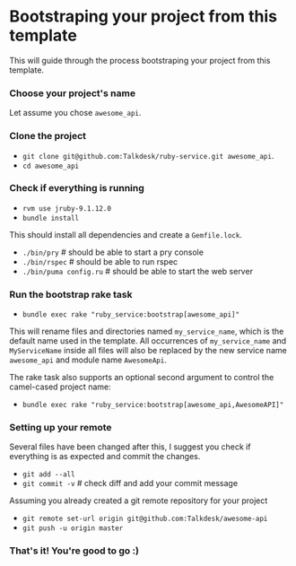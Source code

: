 # Bootstraping your project from this template

This will guide through the process bootstraping your project from this template.

### Choose your project's name

Let assume you chose `awesome_api`.

### Clone the project

* `git clone git@github.com:Talkdesk/ruby-service.git awesome_api`.
* `cd awesome_api`

### Check if everything is running

* `rvm use jruby-9.1.12.0`
* `bundle install`

This should install all dependencies and create a `Gemfile.lock`.

* `./bin/pry`            # should be able to start a pry console
* `./bin/rspec`          # should be able to run rspec
* `./bin/puma config.ru` # should be able to start the web server

### Run the bootstrap rake task

* `bundle exec rake "ruby_service:bootstrap[awesome_api]"`

This will rename files and directories named `my_service_name`, which is the default name used in the template. All occurrences of `my_service_name` and `MyServiceName` inside all files will also be replaced by the new service name `awesome_api` and module name `AwesomeApi`.

The rake task also supports an optional second argument to control the camel-cased project name:

* `bundle exec rake "ruby_service:bootstrap[awesome_api,AwesomeAPI]"`

### Setting up your remote

Several files have been changed after this, I suggest you check if everything is as expected and commit the changes.

* `git add --all`
* `git commit -v` # check diff and add your commit message

Assuming you already created a git remote repository for your project

* `git remote set-url origin git@github.com:Talkdesk/awesome-api`
* `git push -u origin master`

### That's it! You're good to go :)
